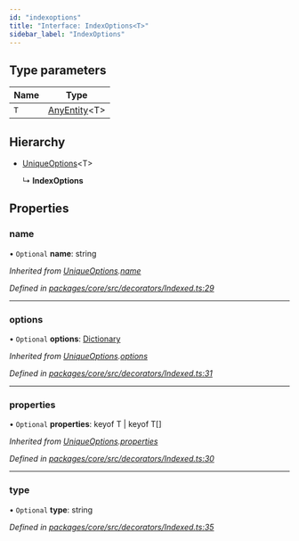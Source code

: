 ```yaml
---
id: "indexoptions"
title: "Interface: IndexOptions<T>"
sidebar_label: "IndexOptions"
---
```


## Type parameters

Name | Type |
------ | ------ |
`T` | [AnyEntity](../globals.md#anyentity)&#60;T> |

## Hierarchy

* [UniqueOptions](uniqueoptions.md)&#60;T>

  ↳ **IndexOptions**

## Properties

### name

• `Optional` **name**: string

*Inherited from [UniqueOptions](uniqueoptions.md).[name](uniqueoptions.md#name)*

*Defined in [packages/core/src/decorators/Indexed.ts:29](https://github.com/mikro-orm/mikro-orm/blob/d945b8a11/packages/core/src/decorators/Indexed.ts#L29)*

___

### options

• `Optional` **options**: [Dictionary](../globals.md#dictionary)

*Inherited from [UniqueOptions](uniqueoptions.md).[options](uniqueoptions.md#options)*

*Defined in [packages/core/src/decorators/Indexed.ts:31](https://github.com/mikro-orm/mikro-orm/blob/d945b8a11/packages/core/src/decorators/Indexed.ts#L31)*

___

### properties

• `Optional` **properties**: keyof T \| keyof T[]

*Inherited from [UniqueOptions](uniqueoptions.md).[properties](uniqueoptions.md#properties)*

*Defined in [packages/core/src/decorators/Indexed.ts:30](https://github.com/mikro-orm/mikro-orm/blob/d945b8a11/packages/core/src/decorators/Indexed.ts#L30)*

___

### type

• `Optional` **type**: string

*Defined in [packages/core/src/decorators/Indexed.ts:35](https://github.com/mikro-orm/mikro-orm/blob/d945b8a11/packages/core/src/decorators/Indexed.ts#L35)*
